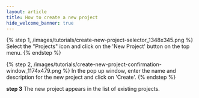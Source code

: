 ```yaml
---
layout: article
title: How to create a new project
hide_welcome_banner: true
---
```


{% step 1, /images/tutorials/create-new-project-selector_1348x345.png %}
Select the "Projects" icon and click on the 'New Project' button on the top menu. 
{% endstep %}

{% step 2, /images/tutorials/create-new-project-confirmation-window_1174x479.png %}
In the pop up window, enter the name and description for the new project and click on 'Create'.
{% endstep %}

**step 3**
The new project appears in the list of existing projects. 
